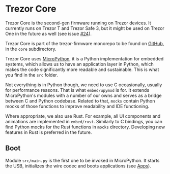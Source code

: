# Trezor Core

Trezor Core is the second-gen firmware running on Trezor devices. It currently runs on Trezor T and Trezor Safe 3, but it might be used on Trezor One in the future as well (see issue [#24](https://github.com/trezor/trezor-firmware/issues/24)).

Trezor Core is part of the trezor-firmware monorepo to be found on [GitHub](https://github.com/trezor/trezor-firmware), in the `core` subdirectory.

Trezor Core uses [MicroPython](https://github.com/micropython/micropython), it is a Python implementation for embedded systems, which allows us to have an application layer in Python, which makes the code significantly more readable and sustainable. This is what you find in the `src` folder.

Not everything is in Python though, we need to use C occasionally, usually for performance reasons. That is what `embed/upymod` is for. It extends MicroPython's modules with a number of our owns and serves as a bridge between C and Python codebase. Related to that, `mocks` contain Python mocks of those functions to improve readability and IDE functioning.

Where appropriate, we also use Rust. For example, all UI components and animations are implemented in `embed/rust`. Similarly to C bindings, you can find Python mocks for the Rust functions in `mocks` directory. Developing new features in Rust is preferred in the future.

## Boot

Module `src/main.py` is the first one to be invoked in MicroPython. It starts the USB, initializes the wire codec and boots applications (see [Apps](apps.md)).
